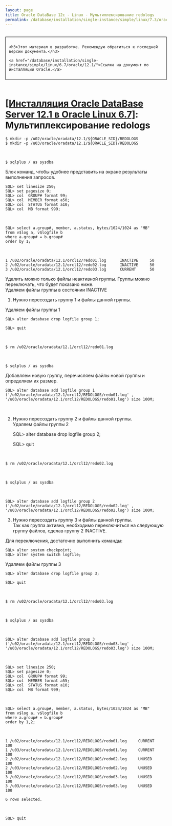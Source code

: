 ```yaml
---
layout: page
title: Oracle DataBase 12c - Linux - Мультиплексирование redologs
permalink: /database/installation/single-instance/simple/linux/7.3/oracle/12.2/oracle-redologs-multiplexing/
---
```


<br/>

<div style="padding:10px; border:thin solid black;">

	<h3>Этот материал в разработке. Рекомендую обратиться к последней версии документа.</h3>

    <a href="/database/installation/single-instance/simple/linux/6.7/oracle/12.1/">Ссылка на документ по инсталляции Oracle.</a>

</div>

<br/>

# <a href="/database/installation/single-instance/simple/linux/6.7/oracle/12.1/">[Инсталляция Oracle DataBase Server 12.1 в Oracle Linux 6.7]</a>: Мультиплексирование redologs


	$ mkdir -p /u02/oracle/oradata/12.1/${ORACLE_SID}/REDOLOGS
	$ mkdir -p /u03/oracle/oradata/12.1/${ORACLE_SID}/REDOLOGS


<br/>

	$ sqlplus / as sysdba


Блок команд, чтобы удобнее представить на экране результаты выполнения запросов.


	SQL> set linesize 250;
	SQL> set pagesize 0;
	SQL> col  GROUP# format 99;
	SQL> col  MEMBER format a50;
	SQL> col  STATUS format a10;
	SQL> col  MB format 999;

<br/>

	SQL> select a.group#, member, a.status, bytes/1024/1024 as "MB"
	from v$log a, v$logfile b
	where a.group# = b.group#
	order by 1;

<br/>

	1 /u02/oracle/oradata/12.1/orcl12/redo01.log	  INACTIVE     50
	2 /u02/oracle/oradata/12.1/orcl12/redo02.log	  INACTIVE     50
	3 /u02/oracle/oradata/12.1/orcl12/redo03.log	  CURRENT      50


Удалить можно только файлы неактивной группы. Группы можно переключать, что будет показано ниже.  
Удаляем файлы группы в состоянии INACTIVE


1) Нужно пересоздать группу 1 и файлы данной группы.


Удаляем файлы группы 1

	SQL> alter database drop logfile group 1;

	SQL> quit

<br/>

	$ rm /u02/oracle/oradata/12.1/orcl12/redo01.log

<br/>

	$ sqlplus / as sysdba


Добавляем новую группу, перечисляем файлы новой группы и определяем их размер.

	SQL> alter database add logfile group 1 ('/u02/oracle/oradata/12.1/orcl12/REDOLOGS/redo01.log' , '/u03/oracle/oradata/12.1/orcl12/REDOLOGS/redo01.log') size 100M;

<br/>

2) Нужно пересоздать группу 2 и файлы данной группы.<br/>
Удаляем файлы группы 2


	SQL> alter database drop logfile group 2;

	SQL> quit

<br/>

	$ rm /u02/oracle/oradata/12.1/orcl12/redo02.log



<br/>

	$ sqlplus / as sysdba

<br/>

	SQL> alter database add logfile group 2 ('/u02/oracle/oradata/12.1/orcl12/REDOLOGS/redo02.log' , '/u03/oracle/oradata/12.1/orcl12/REDOLOGS/redo02.log') size 100M;


3) Нужно пересоздать группу 3 и файлы данной группы.<br/>
Так как группа активна, необходимо переключиться на следующую группу файлов, сделав группу 2 INACTIVE.


Для переключения, достаточно выполнить команды:


	SQL> alter system checkpoint;
	SQL> alter system switch logfile;


Удаляем файлы группы 3

	SQL> alter database drop logfile group 3;

	SQL> quit

<br/>

	$ rm /u02/oracle/oradata/12.1/orcl12/redo03.log


<br/>

	$ sqlplus / as sysdba

<br/>

	SQL> alter database add logfile group 3 ('/u02/oracle/oradata/12.1/orcl12/REDOLOGS/redo03.log' , '/u03/oracle/oradata/12.1/orcl12/REDOLOGS/redo03.log') size 100M;

<br/>


	SQL> set linesize 250;
	SQL> set pagesize 0;
	SQL> col  GROUP# format 99;
	SQL> col  MEMBER format a55;
	SQL> col  STATUS format a10;
	SQL> col  MB format 999;

<br/>

	SQL> select a.group#, member, a.status, bytes/1024/1024 as "MB"
	from v$log a, v$logfile b
	where a.group# = b.group#
	order by 1,2;



<br/>

	1 /u02/oracle/oradata/12.1/orcl12/REDOLOGS/redo01.log     CURRENT	   100
	1 /u03/oracle/oradata/12.1/orcl12/REDOLOGS/redo01.log     CURRENT	   100
	2 /u02/oracle/oradata/12.1/orcl12/REDOLOGS/redo02.log     UNUSED	   100
	2 /u03/oracle/oradata/12.1/orcl12/REDOLOGS/redo02.log     UNUSED	   100
	3 /u02/oracle/oradata/12.1/orcl12/REDOLOGS/redo03.log     UNUSED	   100
	3 /u03/oracle/oradata/12.1/orcl12/REDOLOGS/redo03.log     UNUSED	   100

	6 rows selected.


<br/>

	SQL> quit
